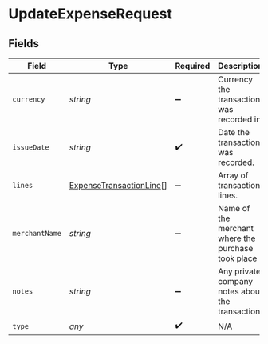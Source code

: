 # UpdateExpenseRequest


## Fields

| Field                                                                     | Type                                                                      | Required                                                                  | Description                                                               | Example                                                                   |
| ------------------------------------------------------------------------- | ------------------------------------------------------------------------- | ------------------------------------------------------------------------- | ------------------------------------------------------------------------- | ------------------------------------------------------------------------- |
| `currency`                                                                | *string*                                                                  | :heavy_minus_sign:                                                        | Currency the transaction was recorded in.                                 | GBP                                                                       |
| `issueDate`                                                               | *string*                                                                  | :heavy_check_mark:                                                        | Date the transaction was recorded.                                        | 2022-06-28T00:00:00.000Z                                                  |
| `lines`                                                                   | [ExpenseTransactionLine](../../models/shared/expensetransactionline.md)[] | :heavy_minus_sign:                                                        | Array of transaction lines.                                               |                                                                           |
| `merchantName`                                                            | *string*                                                                  | :heavy_minus_sign:                                                        | Name of the merchant where the purchase took place                        | Amazon UK                                                                 |
| `notes`                                                                   | *string*                                                                  | :heavy_minus_sign:                                                        | Any private, company notes about the transaction.                         | APPLE.COM/BILL - 09001077498 - Card Ending: 4590                          |
| `type`                                                                    | *any*                                                                     | :heavy_check_mark:                                                        | N/A                                                                       |                                                                           |